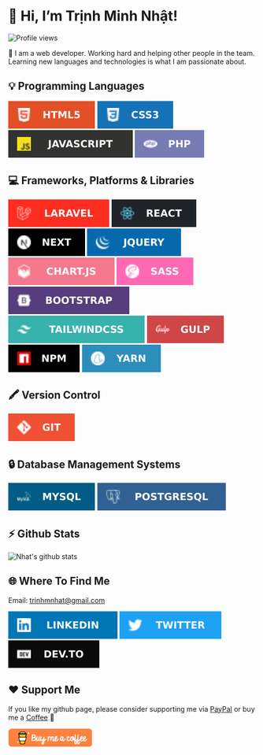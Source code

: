 # 👋 Hi, I’m Trịnh Minh Nhật!

![Profile views](https://komarev.com/ghpvc/?username=trinhminhnhat&color=1e96f0)

🌱 I am a web developer. Working hard and helping other people in the team. Learning new languages and technologies is what I am passionate about.

## 💡 Programming Languages
![HTML5](https://raw.githubusercontent.com/trinhminhnhat/trinhminhnhat/master/images/icons/html.svg) ![CSS3](https://raw.githubusercontent.com/trinhminhnhat/trinhminhnhat/master/images/icons/css.svg) ![JavaScript](https://raw.githubusercontent.com/trinhminhnhat/trinhminhnhat/master/images/icons/javascript.svg) ![PHP](https://raw.githubusercontent.com/trinhminhnhat/trinhminhnhat/master/images/icons/php.svg)

## 💻 Frameworks, Platforms & Libraries
![Laravel](https://raw.githubusercontent.com/trinhminhnhat/trinhminhnhat/master/images/icons/laravel.svg) ![React](https://raw.githubusercontent.com/trinhminhnhat/trinhminhnhat/master/images/icons/react.svg) ![Next JS](https://raw.githubusercontent.com/trinhminhnhat/trinhminhnhat/master/images/icons/nextjs.svg) ![jQuery](https://raw.githubusercontent.com/trinhminhnhat/trinhminhnhat/master/images/icons/jquery.svg) ![Chart.js](https://raw.githubusercontent.com/trinhminhnhat/trinhminhnhat/master/images/icons/chartjs.svg) ![SASS](https://raw.githubusercontent.com/trinhminhnhat/trinhminhnhat/master/images/icons/sass.svg) ![Bootstrap](https://raw.githubusercontent.com/trinhminhnhat/trinhminhnhat/master/images/icons/bootstrap.svg) ![TailwindCSS](https://raw.githubusercontent.com/trinhminhnhat/trinhminhnhat/master/images/icons/tailwindcss.svg) ![Gulp](https://raw.githubusercontent.com/trinhminhnhat/trinhminhnhat/master/images/icons/gulp.svg) ![NPM](https://raw.githubusercontent.com/trinhminhnhat/trinhminhnhat/master/images/icons/npm.svg) ![Yarn](https://raw.githubusercontent.com/trinhminhnhat/trinhminhnhat/master/images/icons/yarn.svg)

## 🖍 Version Control
![Git](https://raw.githubusercontent.com/trinhminhnhat/trinhminhnhat/master/images/icons/git.svg)

## 🔒 Database Management Systems
![MySQL](https://raw.githubusercontent.com/trinhminhnhat/trinhminhnhat/master/images/icons/mysql.svg) ![PostgresSQL](https://raw.githubusercontent.com/trinhminhnhat/trinhminhnhat/master/images/icons/postgresql.svg)

## ⚡ Github Stats
![Nhat's github stats](https://github-readme-stats.vercel.app/api?username=trinhminhnhat&theme=default&show_icons=true&count_private=true)

## 🌐 Where To Find Me
Email: [trinhmnhat@gmail.com](mailto:trinhmnhat@gmail.com)

[!["LinkedIn"](https://raw.githubusercontent.com/trinhminhnhat/trinhminhnhat/master/images/icons/linkedin.svg)](https://www.linkedin.com/in/trinhminhnhat) [!["Twitter"](https://raw.githubusercontent.com/trinhminhnhat/trinhminhnhat/master/images/icons/twitter.svg)](https://twitter.com/nhattrinhminh) [!["DevTo"](https://raw.githubusercontent.com/trinhminhnhat/trinhminhnhat/master/images/icons/devto.svg)](https://dev.to/trinhminhnhat)

## ❤ Support Me
If you like my github page, please consider supporting me via [PayPal](https://paypal.me/trinhminhnhat) or buy me a [Coffee](https://www.buymeacoffee.com/trinhminhnhat) 🥰

[!["Buy Me A Coffee"](https://raw.githubusercontent.com/trinhminhnhat/trinhminhnhat/master/images/icons/buymeacoffee.webp)](https://www.buymeacoffee.com/trinhminhnhat)
